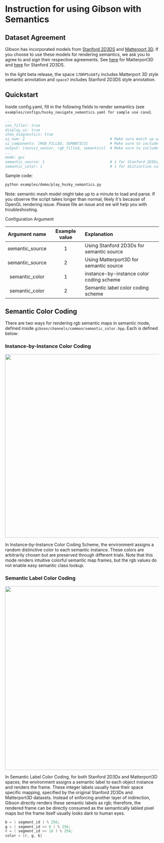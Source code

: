 Instruction for using Gibson with Semantics
==========================

## Dataset Agreement
Gibson has incorporated models from [Stanford 2D3DS](http://buildingparser.stanford.edu/) and [Matterport 3D](https://niessner.github.io/Matterport/). If you choose to use these models for rendering semantics, we ask you to agree to and sign their respective agreements. See [here](https://niessner.github.io/Matterport/) for Matterport3D and [here](https://github.com/alexsax/2D-3D-Semantics) for Stanford 2D3DS.

In the light beta release, the space `17DRP5sb8fy` includes Matterport 3D style semantic annotation and `space7` includes Stanford 2D3DS style annotation. 

## Quickstart

Inside config.yaml, fill in the following fields to render semantics (see `examples/configs/husky_navigate_semantics.yaml for sample use case`).

```yaml
...
use_filler: true
display_ui: true
show_diagnostics: true
ui_num: 2                                       # Make sure match up with len(ui_components)
ui_components: [RGB_FILLED, SEMANTICS]          # Make sure to include SEMANTICS
output: [nonviz_sensor, rgb_filled, semantics]  # Make sure to include semantics
...
mode: gui
semantic_source: 1                              # 1 for Stanford 2D3Ds, 2 for MP3D 
semantic_color: 1                               # 1 for distinctive color, 2 for label index rgb code
```

Sample code:
```bash
python examples/demo/play_husky_semantics.py
```
Note: semantic mesh model might take up to a minute to load and parse. If you observe the script takes longer than normal, likely it's because of OpenGL rendering issue. Please file an issue and we will help you with troubleshooting.

Configuration Argument

| Argument name        | Example value           | Explanation  |
|:-------------:|:-------------:| :-----|
| semantic_source      | 1 | Using Stanford 2D3Ds for semantic source |
| semantic_source      | 2 | Using Matterport3D for semantic source |
| semantic_color       | 1 | instance-by-instance color coding scheme | 
| semantic_color       | 2 | Semantic label color coding scheme |

## Semantic Color Coding
There are two ways for rendering rgb semantic maps in semantic mode, defined inside `gibson/channels/common/semantic_color.hpp`. Each is defined below:

###  Instance-by-Instance Color Coding

<img src=../../misc/instance_colorcoding_semantics.png width="600">

In Instance-by-Instance Color Coding Scheme, the environment assigns a random distinctive color to each semantic instance. These colors are arbitrarily chosen but are preserved through different trials. Note that this mode renders intuitive colorful semantic map frames, but the rgb values do not enable easy semantic class lookup.


###  Semantic Label Color Coding

<img src=../../misc/semanticlabels_colorcoding_semantics.png width="600">

In Semantic Label Color Coding, for both Stanford 2D3Ds and Matterport3D spaces, the environment assigns a semantic label to each object instance and renders the frame. These integer labels usually have their space specific mapping, specified by the original Stanford 2D3Ds and Matterport3D datasets. Instead of enforcing another layer of indirection, Gibson directly renders these semantic labels as rgb; therefore, the rendered frame can be directly consumed as the semantically labled pixel maps but the frame itself usually looks dark to human eyes. 

``` cpp
b = ( segment_id ) % 256;
g = ( segment_id >> 8 ) % 256;
r = ( segment_id >> 16 ) % 256;
color = {r, g, b}
```
